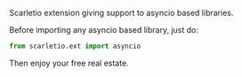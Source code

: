 Scarletio extension giving support to asyncio based libraries.

Before importing any asyncio based library, just do:

```py
from scarletio.ext import asyncio
```

Then enjoy your free real estate.
